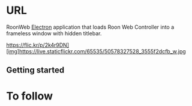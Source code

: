 # URL

RoonWeb [Electron](http://electron.atom.io) application that loads Roon Web Controller into a frameless window with hidden titlebar.

https://flic.kr/p/2k4r9DN][img]https://live.staticflickr.com/65535/50578327528_3555f2dcfb_w.jpg

## Getting started

# To follow
